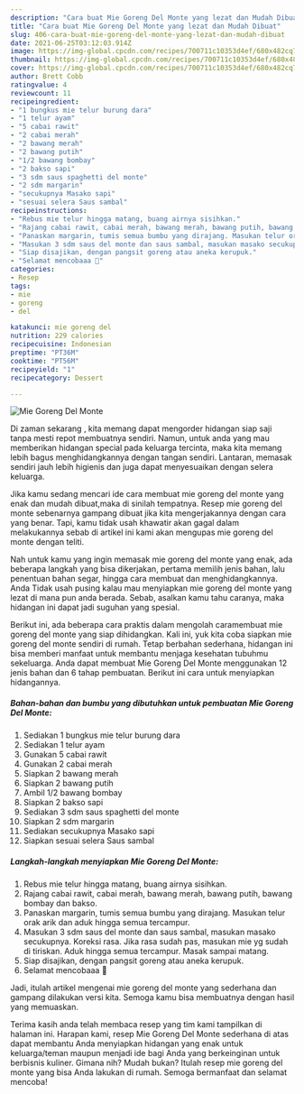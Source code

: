 ```yaml
---
description: "Cara buat Mie Goreng Del Monte yang lezat dan Mudah Dibuat"
title: "Cara buat Mie Goreng Del Monte yang lezat dan Mudah Dibuat"
slug: 406-cara-buat-mie-goreng-del-monte-yang-lezat-dan-mudah-dibuat
date: 2021-06-25T03:12:03.914Z
image: https://img-global.cpcdn.com/recipes/700711c10353d4ef/680x482cq70/mie-goreng-del-monte-foto-resep-utama.jpg
thumbnail: https://img-global.cpcdn.com/recipes/700711c10353d4ef/680x482cq70/mie-goreng-del-monte-foto-resep-utama.jpg
cover: https://img-global.cpcdn.com/recipes/700711c10353d4ef/680x482cq70/mie-goreng-del-monte-foto-resep-utama.jpg
author: Brett Cobb
ratingvalue: 4
reviewcount: 11
recipeingredient:
- "1 bungkus mie telur burung dara"
- "1 telur ayam"
- "5 cabai rawit"
- "2 cabai merah"
- "2 bawang merah"
- "2 bawang putih"
- "1/2 bawang bombay"
- "2 bakso sapi"
- "3 sdm saus spaghetti del monte"
- "2 sdm margarin"
- "secukupnya Masako sapi"
- "sesuai selera Saus sambal"
recipeinstructions:
- "Rebus mie telur hingga matang, buang airnya sisihkan."
- "Rajang cabai rawit, cabai merah, bawang merah, bawang putih, bawang bombay dan bakso."
- "Panaskan margarin, tumis semua bumbu yang dirajang. Masukan telur orak arik dan aduk hingga semua tercampur."
- "Masukan 3 sdm saus del monte dan saus sambal, masukan masako secukupnya. Koreksi rasa. Jika rasa sudah pas, masukan mie yg sudah di tiriskan. Aduk hingga semua tercampur. Masak sampai matang."
- "Siap disajikan, dengan pangsit goreng atau aneka kerupuk."
- "Selamat mencobaaa 💝"
categories:
- Resep
tags:
- mie
- goreng
- del

katakunci: mie goreng del 
nutrition: 229 calories
recipecuisine: Indonesian
preptime: "PT36M"
cooktime: "PT56M"
recipeyield: "1"
recipecategory: Dessert

---
```



![Mie Goreng Del Monte](https://img-global.cpcdn.com/recipes/700711c10353d4ef/680x482cq70/mie-goreng-del-monte-foto-resep-utama.jpg)

Di zaman  sekarang , kita memang dapat mengorder hidangan siap saji tanpa mesti repot membuatnya sendiri. Namun, untuk anda yang mau memberikan hidangan special pada keluarga tercinta, maka kita memang lebih bagus menghidangkannya dengan tangan sendiri. Lantaran, memasak sendiri jauh lebih higienis dan juga dapat menyesuaikan dengan selera keluarga.

Jika kamu sedang mencari ide cara membuat mie goreng del monte yang enak dan mudah dibuat,maka di sinilah tempatnya. Resep mie goreng del monte  sebenarnya gampang dibuat jika kita mengerjakannya dengan cara yang benar. Tapi, kamu tidak usah khawatir akan gagal dalam melakukannya 
sebab di artikel ini kami akan mengupas mie goreng del monte dengan teliti.  



Nah untuk kamu yang ingin memasak mie goreng del monte yang enak, ada beberapa langkah yang bisa dikerjakan, pertama memilih jenis bahan, lalu penentuan bahan segar, hingga cara membuat dan menghidangkannya. Anda Tidak usah pusing kalau mau menyiapkan mie goreng del monte yang lezat di mana pun anda berada. Sebab, asalkan kamu  tahu caranya, maka hidangan ini dapat jadi suguhan yang spesial.

Berikut ini, ada beberapa cara praktis  dalam mengolah caramembuat mie goreng del monte yang siap dihidangkan. Kali ini, yuk kita coba siapkan mie goreng del monte sendiri di rumah. Tetap berbahan sederhana, hidangan ini bisa memberi manfaat untuk membantu menjaga kesehatan tubuhmu sekeluarga. Anda dapat membuat Mie Goreng Del Monte menggunakan 12 jenis bahan dan 6 tahap pembuatan. Berikut ini cara untuk menyiapkan hidangannya.

<!--inarticleads1-->

##### Bahan-bahan dan bumbu yang dibutuhkan untuk pembuatan Mie Goreng Del Monte:

1. Sediakan 1 bungkus mie telur burung dara
1. Sediakan 1 telur ayam
1. Gunakan 5 cabai rawit
1. Gunakan 2 cabai merah
1. Siapkan 2 bawang merah
1. Siapkan 2 bawang putih
1. Ambil 1/2 bawang bombay
1. Siapkan 2 bakso sapi
1. Sediakan 3 sdm saus spaghetti del monte
1. Siapkan 2 sdm margarin
1. Sediakan secukupnya Masako sapi
1. Siapkan sesuai selera Saus sambal




<!--inarticleads2-->

##### Langkah-langkah menyiapkan Mie Goreng Del Monte:

1. Rebus mie telur hingga matang, buang airnya sisihkan.
1. Rajang cabai rawit, cabai merah, bawang merah, bawang putih, bawang bombay dan bakso.
1. Panaskan margarin, tumis semua bumbu yang dirajang. Masukan telur orak arik dan aduk hingga semua tercampur.
1. Masukan 3 sdm saus del monte dan saus sambal, masukan masako secukupnya. Koreksi rasa. Jika rasa sudah pas, masukan mie yg sudah di tiriskan. Aduk hingga semua tercampur. Masak sampai matang.
1. Siap disajikan, dengan pangsit goreng atau aneka kerupuk.
1. Selamat mencobaaa 💝




Jadi, itulah artikel mengenai  mie goreng del monte  yang sederhana dan gampang dilakukan versi kita. Semoga kamu bisa membuatnya dengan hasil yang memuaskan. 

Terima kasih anda telah membaca resep yang tim kami tampilkan di halaman ini. Harapan kami, resep  Mie Goreng Del Monte sederhana di atas dapat membantu Anda menyiapkan hidangan yang enak untuk keluarga/teman maupun menjadi ide bagi Anda yang berkeinginan untuk berbisnis kuliner. Gimana nih? Mudah bukan? Itulah resep mie goreng del monte yang bisa Anda lakukan di rumah. Semoga bermanfaat dan selamat mencoba!

